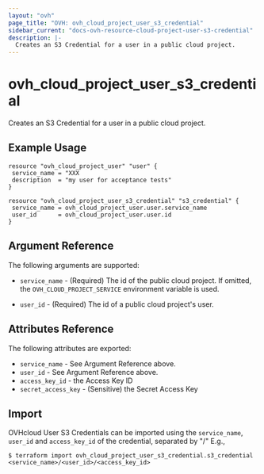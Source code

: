 ```yaml
---
layout: "ovh"
page_title: "OVH: ovh_cloud_project_user_s3_credential"
sidebar_current: "docs-ovh-resource-cloud-project-user-s3-credential"
description: |-
  Creates an S3 Credential for a user in a public cloud project.
---
```


# ovh_cloud_project_user_s3_credential

Creates an S3 Credential for a user in a public cloud project.

## Example Usage

```hcl
resource "ovh_cloud_project_user" "user" {
 service_name = "XXX
 description  = "my user for acceptance tests"
}

resource "ovh_cloud_project_user_s3_credential" "s3_credential" {
 service_name = ovh_cloud_project_user.user.service_name
 user_id      = ovh_cloud_project_user.user.id
}
```

## Argument Reference

The following arguments are supported:

- `service_name` - (Required) The id of the public cloud project. If omitted,
  the `OVH_CLOUD_PROJECT_SERVICE` environment variable is used.

- `user_id` - (Required) The id of a public cloud project's user.

## Attributes Reference

The following attributes are exported:

- `service_name` - See Argument Reference above.
- `user_id` - See Argument Reference above.
- `access_key_id` - the Access Key ID
- `secret_access_key` - (Sensitive) the Secret Access Key

## Import

OVHcloud User S3 Credentials can be imported using the `service_name`, `user_id` and `access_key_id` of the credential, separated by "/" E.g.,

```
$ terraform import ovh_cloud_project_user_s3_credential.s3_credential <service_name>/<user_id>/<access_key_id>
```
